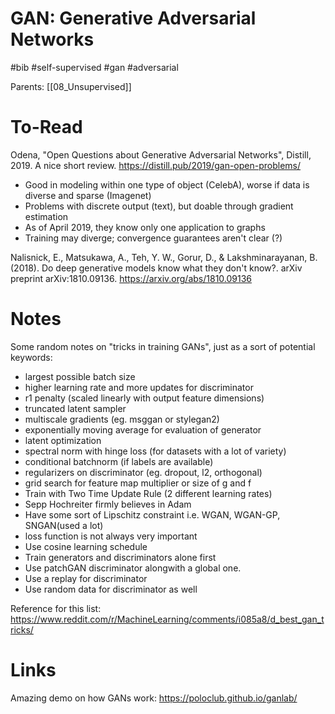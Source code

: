 # GAN: Generative Adversarial Networks

#bib #self-supervised #gan #adversarial

Parents: [[08_Unsupervised]]

# To-Read

Odena, "Open Questions about Generative Adversarial Networks", Distill, 2019.
A nice 	short review.
https://distill.pub/2019/gan-open-problems/
* Good in modeling within one type of object (CelebA), worse if data is diverse and sparse (Imagenet)
* Problems with discrete output (text), but doable through gradient estimation
* As of April 2019, they know only one application to graphs
* Training may diverge; convergence guarantees aren't clear (?)

Nalisnick, E., Matsukawa, A., Teh, Y. W., Gorur, D., & Lakshminarayanan, B. (2018). Do deep generative models know what they don't know?. arXiv preprint arXiv:1810.09136.
https://arxiv.org/abs/1810.09136

# Notes

Some random notes on "tricks in training GANs", just as a sort of potential keywords:
* largest possible batch size
* higher learning rate and more updates for discriminator
* r1 penalty (scaled linearly with output feature dimensions)
* truncated latent sampler
* multiscale gradients (eg. msggan or stylegan2)
* exponentially moving average for evaluation of generator
* latent optimization
* spectral norm with hinge loss (for datasets with a lot of variety)
* conditional batchnorm (if labels are available)
* regularizers on discriminator (eg. dropout, l2, orthogonal)
* grid search for feature map multiplier or size of g and f
* Train with Two Time Update Rule (2 different learning rates)
* Sepp Hochreiter firmly believes in Adam
* Have some sort of Lipschitz constraint i.e. WGAN, WGAN-GP, SNGAN(used a lot)
* loss function is not always very important
* Use cosine learning schedule
* Train generators and discriminators alone first
* Use patchGAN discriminator alongwith a global one.
* Use a replay for discriminator
* Use random data for discriminator as well

Reference for this list: https://www.reddit.com/r/MachineLearning/comments/i085a8/d_best_gan_tricks/

# Links

Amazing demo on how GANs work: https://poloclub.github.io/ganlab/